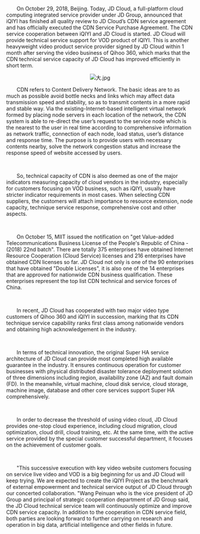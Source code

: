 <p style="text-indent: 2em;">On October 29, 2018, Beijing. Today, JD Cloud, a full-platform cloud computing integrated service provider under JD Group, announced that iQIYI has finished all quality review to JD Cloud’s CDN service agreement and has officially executed the CDN Service Purchase Agreement. The CDN service cooperation between iQIYI and JD Cloud is started. JD Cloud will provide technical service support for VOD product of iQIYI. This is another heavyweight video product service provider signed by JD Cloud within 1 month after serving the video business of Qihoo 360, which marks that the CDN technical service capacity of JD Cloud has improved efficiently in short term.</p>
<p style="text-indent: 0em; text-align: center;"><img src="//img1.jcloudcs.com/cms/f419ebb4-6499-4a00-8765-7860da2cd57d20181030150130.jpg" title="" alt="大.jpg"/></p>
<p style="text-indent: 2em;">CDN refers to Content Delivery Network. The basic ideas are to as much as possible avoid bottle necks and links which may affect data transmission speed and stability, so as to transmit contents in a more rapid and stable way. Via the existing-Internet-based intelligent virtual network formed by placing node servers in each location of the network, the CDN system is able to re-direct the user’s request to the service node which is the nearest to the user in real time according to comprehensive information as network traffic, connection of each node, load status, user’s distance and response time. The purpose is to provide users with necessary contents nearby, solve the network congestion status and increase the response speed of website accessed by users.</p>
<p style="text-indent: 2em;"><br/></p>
<p style="text-indent: 2em;">So, technical capacity of CDN is also deemed as one of the major indicators measuring capacity of cloud vendors in the industry, especially for customers focusing on VOD business, such as iQIYI, usually have stricter indicator requirements in most cases. When selecting CDN suppliers, the customers will attach importance to resource extension, node capacity, technique service response, comprehensive cost and other aspects.</p>
<p style="text-indent: 2em;"><br/></p>
<p style="text-indent: 2em;">On October 15, MIIT issued the notification on "get Value-added Telecommunications Business License of the People's Republic of China - (2018) 22nd batch". There are totally 375 enterprises have obtained Internet Resource Cooperation (Cloud Service) licenses and 216 enterprises have obtained CDN licenses so far. JD Cloud not only is one of the 90 enterprises that have obtained "Double Licenses", it is also one of the 14 enterprises that are approved for nationwide CDN business qualification. These enterprises represent the top list CDN technical and service forces of China.</p>
<p style="text-indent: 2em;">&nbsp;</p>
<p style="text-indent: 2em;">In recent, JD Cloud has cooperated with two major video type customers of Qihoo 360 and iQIYI in succession, marking that its CDN technique service capability ranks first class among nationwide vendors and obtaining high acknowledgement in the industry.</p>
<p style="text-indent: 2em;">&nbsp;</p>
<p style="text-indent: 2em;">In terms of technical innovation, the original Super HA service architecture of JD Cloud can provide most completed high available guarantee in the industry. It ensures continuous operation for customer businesses with physical distributed disaster tolerance deployment solution of three dimensions including region, availability zone (AZ) and fault domain (FD). In the meanwhile, virtual machine, cloud disk service, cloud storage, machine image, database and other core services support Super HA comprehensively.</p>
<p style="text-indent: 2em;">&nbsp;</p>
<p style="text-indent: 2em;">In order to decrease the threshold of using video cloud, JD Cloud provides one-stop cloud experience, including cloud migration, cloud optimization, cloud drill, cloud training, etc. At the same time, with the active service provided by the special customer successful department, it focuses on the achievement of customer goals.</p>
<p style="text-indent: 2em;"><br/></p>
<p style="text-indent: 2em;">"This successive execution with key video website customers focusing on service live video and VOD is a big beginning for us and JD Cloud will keep trying. We are expected to create the iQIYI Project as the benchmark of external empowerment and technical service output of JD Cloud through our concerted collaboration. "Wang Peinuan who is the vice president of JD Group and principal of strategic cooperation department of JD Group said, the JD Cloud technical service team will continuously optimize and improve CDN service capacity. In addition to the cooperation in CDN service field, both parties are looking forward to further carrying on research and operation in big data, artificial intelligence and other fields in future.</p>

